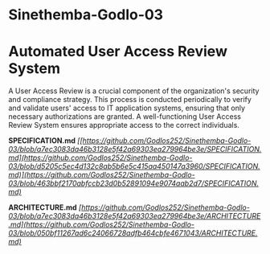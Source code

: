 # Sinethemba-Godlo-03
# Automated User Access Review System

A User Access Review is a crucial component of the organization's security and compliance strategy. This process is conducted periodically to verify and validate users' access to IT application systems, ensuring that only necessary authorizations are granted. A well-functioning User Access Review System ensures appropriate access to the correct individuals.

**SPECIFICATION.md**
*[[https://github.com/Godlos252/Sinethemba-Godlo-03/blob/a7ec3083da46b3128e5f42a69303ea279964be3e/SPECIFICATION.md](https://github.com/Godlos252/Sinethemba-Godlo-03/blob/d5205c5ec4d132c8ab5b6e5c415aa450147a3960/SPECIFICATION.md)](https://github.com/Godlos252/Sinethemba-Godlo-03/blob/463bbf2170abfccb23d0b52891094e9074aab2d7/SPECIFICATION.md)*

**ARCHITECTURE.md**
*[https://github.com/Godlos252/Sinethemba-Godlo-03/blob/a7ec3083da46b3128e5f42a69303ea279964be3e/ARCHITECTURE.md](https://github.com/Godlos252/Sinethemba-Godlo-03/blob/050bf11267ad6c24066728adfb464cbfe4671043/ARCHITECTURE.md)*

